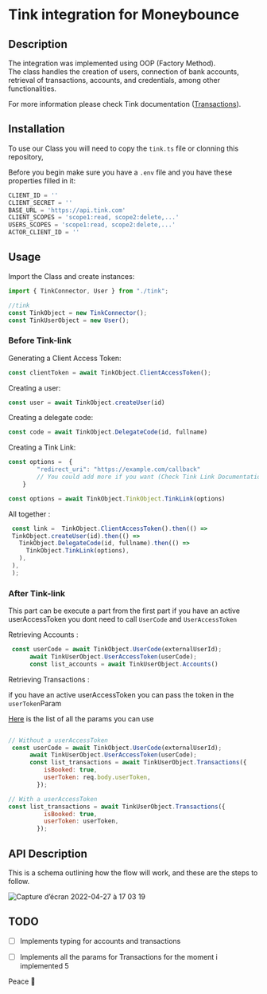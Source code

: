 <div id="top"></div>

# Tink integration for Moneybounce

## Description

The integration was implemented using OOP (Factory Method).<br> The class handles the creation of users, connection of bank accounts, retrieval of transactions, accounts, and credentials, among other functionalities.

For more information please check Tink documentation (<a href="https://docs.tink.com/resources/transactions">Transactions<a/>).

## Installation

To use our Class you will need to copy the ```tink.ts``` file or clonning this repository,

Before you begin make sure you have a ```.env``` file and you have these properties filled in it: 

```javascript
CLIENT_ID = ''
CLIENT_SECRET = ''
BASE_URL = 'https://api.tink.com'
CLIENT_SCOPES = 'scope1:read, scope2:delete,...'
USERS_SCOPES = 'scope1:read, scope2:delete,...'
ACTOR_CLIENT_ID = ''
```


## Usage

Import the Class and create instances:

```javascript
import { TinkConnector, User } from "./tink";

//tink
const TinkObject = new TinkConnector();
const TinkUserObject = new User();
```

### Before Tink-link

Generating a Client Access Token:

```javascript
const clientToken = await TinkObject.ClientAccessToken();
```


Creating a user:

```javascript
const user = await TinkObject.createUser(id)
```

Creating a delegate code:

```javascript
const code = await TinkObject.DelegateCode(id, fullname)
```

Creating a Tink Link:

```javascript
const options =  {
        "redirect_uri": "https://example.com/callback"
        // You could add more if you want (Check Tink Link Documentation)
    }

const options = await TinkObject.TinkObject.TinkLink(options)
```

All together :

```javascript
 const link =  TinkObject.ClientAccessToken().then(() =>
 TinkObject.createUser(id).then(() =>
   TinkObject.DelegateCode(id, fullname).then(() =>
     TinkObject.TinkLink(options),
   ),
 ),
 );
```
### After Tink-link
This part can be execute a part from the first part if you have an active userAccessToken you dont need to call  ```UserCode``` and ```UserAccessToken```

Retrieving Accounts :

```javascript
 const userCode = await TinkObject.UserCode(externalUserId);
      await TinkUserObject.UserAccessToken(userCode);
      const list_accounts = await TinkUserObject.Accounts()
```

Retrieving Transactions :

if you have an active userAccessToken you can pass the token in the ```userToken```Param

<a href="https://github.com/Moneybounce/tink/blob/master/src/Interfaces/ITransactions.ts">Here<a/> is the list of all the params you can use 


```javascript

// Without a userAccessToken
 const userCode = await TinkObject.UserCode(externalUserId);
      await TinkUserObject.UserAccessToken(userCode);
      const list_transactions = await TinkUserObject.Transactions({
          isBooked: true,
          userToken: req.body.userToken,
        });

// With a userAccessToken
const list_transactions = await TinkUserObject.Transactions({
          isBooked: true,
          userToken: userToken,
        });
```

## API Description

This is a schema outlining how the flow will work, and these are the steps to follow.<br>

![Capture d’écran 2022-04-27 à 17 03 19](https://user-images.githubusercontent.com/67472505/165549520-c43667ca-c6fe-41f1-8aba-4877c077ac00.png)


## TODO
- [ ] Implements typing for accounts and transactions
- [ ] Implements all the params for Transactions for the moment i implemented 5



Peace 🤘
